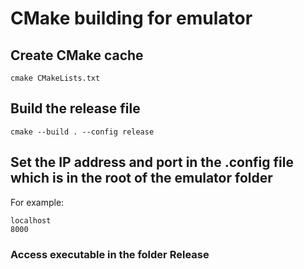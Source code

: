 # CMake building for emulator

## Create CMake cache
```
cmake CMakeLists.txt
```

## Build the release file
```
cmake --build . --config release
```

## Set the IP address and port in the **.config** file which is in the root of the **emulator** folder

For example:
```
localhost
8000
```

### Access executable in the folder **Release**